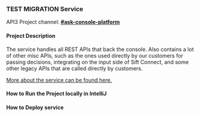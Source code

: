 ### TEST MIGRATION Service

API3 Project channel: **[#ask-console-platform](https://siftscience.slack.com/archives/CD4VA65DX)**

#### Project Description
The service handles all REST APIs that back the console. Also contains a lot of other misc APIs, such as the ones used directly by our customers for passing decisions, integrating on the input side of Sift Connect, and some other legacy APIs that are called directly by customers.

[More about the service can be found here.](https://sift.atlassian.net/wiki/spaces/RNDTEAM/pages/1587347717/Intro+to+Developing+on+API3)


#### How to Run the Project locally in IntelliJ



#### How to Deploy service

